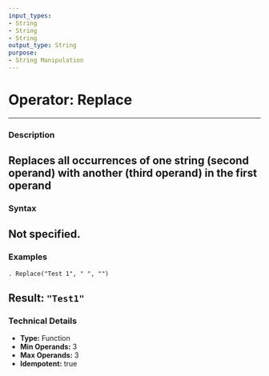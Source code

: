 ```yaml
---
input_types:
- String
- String
- String
output_type: String
purpose:
- String Manipulation
---
```

# Operator: Replace
---
### **Description**
Replaces all occurrences of one string (second operand) with another (third operand) in the first operand
---
### **Syntax**
Not specified.
---
### **Examples**
```
. Replace("Test 1", " ", "")
```
**Result:** `"Test1"`
---
### **Technical Details**
- **Type:** Function
- **Min Operands:** 3
- **Max Operands:** 3
- **Idempotent:** true